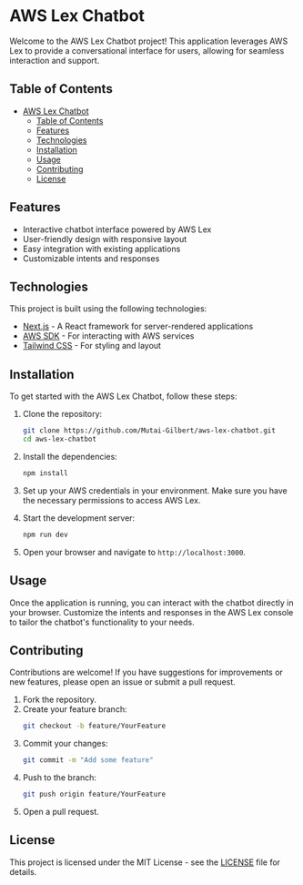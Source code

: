 # AWS Lex Chatbot

Welcome to the AWS Lex Chatbot project! This application leverages AWS Lex to provide a conversational interface for users, allowing for seamless interaction and support.

## Table of Contents

- [AWS Lex Chatbot](#aws-lex-chatbot)
  - [Table of Contents](#table-of-contents)
  - [Features](#features)
  - [Technologies](#technologies)
  - [Installation](#installation)
  - [Usage](#usage)
  - [Contributing](#contributing)
  - [License](#license)

## Features

- Interactive chatbot interface powered by AWS Lex
- User-friendly design with responsive layout
- Easy integration with existing applications
- Customizable intents and responses

## Technologies

This project is built using the following technologies:

- [Next.js](https://nextjs.org/) - A React framework for server-rendered applications
- [AWS SDK](https://aws.amazon.com/sdk-for-javascript/) - For interacting with AWS services
- [Tailwind CSS](https://tailwindcss.com/) - For styling and layout

## Installation

To get started with the AWS Lex Chatbot, follow these steps:

1. Clone the repository:
   ```bash
   git clone https://github.com/Mutai-Gilbert/aws-lex-chatbot.git
   cd aws-lex-chatbot
   ```

2. Install the dependencies:
   ```bash
   npm install
   ```

3. Set up your AWS credentials in your environment. Make sure you have the necessary permissions to access AWS Lex.

4. Start the development server:
   ```bash
   npm run dev
   ```

5. Open your browser and navigate to `http://localhost:3000`.

## Usage

Once the application is running, you can interact with the chatbot directly in your browser. Customize the intents and responses in the AWS Lex console to tailor the chatbot's functionality to your needs.

## Contributing

Contributions are welcome! If you have suggestions for improvements or new features, please open an issue or submit a pull request.

1. Fork the repository.
2. Create your feature branch:
   ```bash
   git checkout -b feature/YourFeature
   ```
3. Commit your changes:
   ```bash
   git commit -m "Add some feature"
   ```
4. Push to the branch:
   ```bash
   git push origin feature/YourFeature
   ```
5. Open a pull request.

## License

This project is licensed under the MIT License - see the [LICENSE](LICENSE) file for details.